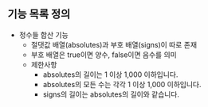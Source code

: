 ## 기능 목록 정의

- 정수들 합산 기능
  - 절댓값 배열(absolutes)과 부호 배열(signs)이 따로 존재
  - 부호 배열은 true이면 양수, false이면 음수를 의미
  - 제한사항
    - absolutes의 길이는 1 이상 1,000 이하입니다.
    - absolutes의 모든 수는 각각 1 이상 1,000 이하입니다.
    - signs의 길이는 absolutes의 길이와 같습니다.